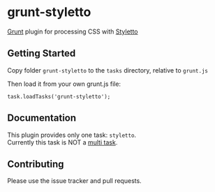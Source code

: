 # grunt-styletto

[Grunt](https://github.com/cowboy/grunt) plugin for processing CSS with [Styletto](https://github.com/iAdramelk/styletto)

## Getting Started
<!-- Install the module with: `npm install grunt-css` -->
Copy folder `grunt-styletto` to the `tasks` directory, relative to `grunt.js`

Then load it from your own grunt.js file:

`task.loadTasks('grunt-styletto');`

## Documentation

This plugin provides only one task: `styletto`.  
Currently this task is NOT a [multi task][types_of_tasks].

[types_of_tasks]: https://github.com/cowboy/grunt/blob/master/docs/types_of_tasks.md

## Contributing
Please use the issue tracker and pull requests.

<!-- ## License
Copyright (c) 2012 
Licensed under the MIT license. -->